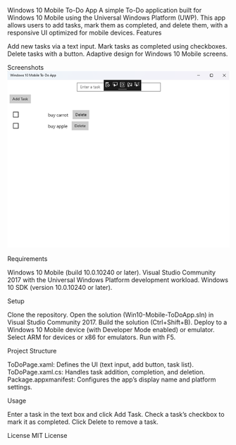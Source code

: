 Windows 10 Mobile To-Do App
A simple To-Do application built for Windows 10 Mobile using the Universal Windows Platform (UWP). This app allows users to add tasks, mark them as completed, and delete them, with a responsive UI optimized for mobile devices.
Features

Add new tasks via a text input.
Mark tasks as completed using checkboxes.
Delete tasks with a button.
Adaptive design for Windows 10 Mobile screens.

Screenshots
![App Screenshot](Win10-Mobile-ToDoApp/assets/screenshot.png)

Requirements

Windows 10 Mobile (build 10.0.10240 or later).
Visual Studio Community 2017 with the Universal Windows Platform development workload.
Windows 10 SDK (version 10.0.10240 or later).

Setup

Clone the repository.
Open the solution (Win10-Mobile-ToDoApp.sln) in Visual Studio Community 2017.
Build the solution (Ctrl+Shift+B).
Deploy to a Windows 10 Mobile device (with Developer Mode enabled) or emulator.
Select ARM for devices or x86 for emulators.
Run with F5.



Project Structure

ToDoPage.xaml: Defines the UI (text input, add button, task list).
ToDoPage.xaml.cs: Handles task addition, completion, and deletion.
Package.appxmanifest: Configures the app’s display name and platform settings.

Usage

Enter a task in the text box and click Add Task.
Check a task’s checkbox to mark it as completed.
Click Delete to remove a task.

License
MIT License
